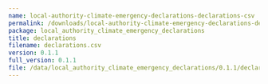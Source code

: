```yaml
---
name: local-authority-climate-emergency-declarations-declarations-csv
permalink: /downloads/local-authority-climate-emergency-declarations-declarations-csv/0_1_1
package: local_authority_climate_emergency_declarations
title: declarations
filename: declarations.csv
version: 0.1.1
full_version: 0.1.1
file: /data/local_authority_climate_emergency_declarations/0.1.1/declarations.csv
---
```

